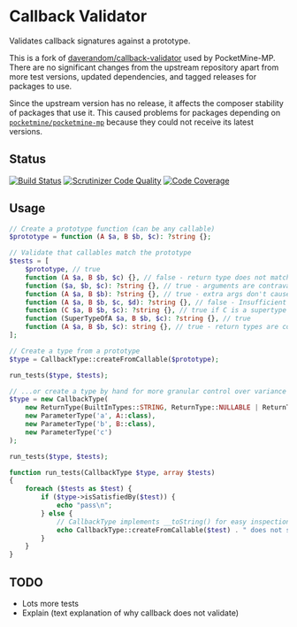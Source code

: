 Callback Validator
==================

Validates callback signatures against a prototype.

This is a fork of [daverandom/callback-validator](https://github.com/DaveRandom/CallbackValidator) used by PocketMine-MP. There are no significant changes from the upstream repository apart from more test versions, updated dependencies, and tagged releases for packages to use.

Since the upstream version has no release, it affects the composer stability of packages that use it. This caused problems for packages depending on [`pocketmine/pocketmine-mp`](https://github.com/pmmp/PocketMine-MP) because they could not receive its latest versions.

## Status

[![Build Status](https://travis-ci.org/DaveRandom/CallbackValidator.svg?branch=master)](https://travis-ci.org/DaveRandom/CallbackValidator)
[![Scrutinizer Code Quality](https://scrutinizer-ci.com/g/DaveRandom/CallbackValidator/badges/quality-score.png?b=master)](https://scrutinizer-ci.com/g/DaveRandom/CallbackValidator/?branch=master)
[![Code Coverage](https://scrutinizer-ci.com/g/DaveRandom/CallbackValidator/badges/coverage.png?b=master)](https://scrutinizer-ci.com/g/DaveRandom/CallbackValidator/?branch=master)

## Usage

```php
// Create a prototype function (can be any callable)
$prototype = function (A $a, B $b, $c): ?string {};

// Validate that callables match the prototype
$tests = [
    $prototype, // true
    function (A $a, B $b, $c) {}, // false - return type does not match
    function ($a, $b, $c): ?string {}, // true - arguments are contravariant
    function (A $a, B $b): ?string {}, // true - extra args don't cause errors
    function (A $a, B $b, $c, $d): ?string {}, // false - Insufficient args cause an error
    function (C $a, B $b, $c): ?string {}, // true if C is a supertype of A, false otherwise
    function (SuperTypeOfA $a, B $b, $c): ?string {}, // true
    function (A $a, B $b, $c): string {}, // true - return types are covariant
];

// Create a type from a prototype
$type = CallbackType::createFromCallable($prototype);

run_tests($type, $tests);

// ...or create a type by hand for more granular control over variance rules
$type = new CallbackType(
    new ReturnType(BuiltInTypes::STRING, ReturnType::NULLABLE | ReturnType::COVARIANT),
    new ParameterType('a', A::class),
    new ParameterType('b', B::class),
    new ParameterType('c')
);

run_tests($type, $tests);

function run_tests(CallbackType $type, array $tests)
{
    foreach ($tests as $test) {
        if ($type->isSatisfiedBy($test)) {
            echo "pass\n";
        } else {
            // CallbackType implements __toString() for easy inspections
            echo CallbackType::createFromCallable($test) . " does not satisfy {$type}\n";
        }
    }
}
```

## TODO

- Lots more tests
- Explain (text explanation of why callback does not validate)
